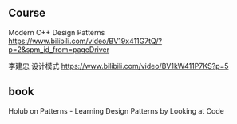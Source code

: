 ## Course 
Modern C++ Design Patterns
https://www.bilibili.com/video/BV19x411G7tQ/?p=2&spm_id_from=pageDriver


李建忠 设计模式
https://www.bilibili.com/video/BV1kW411P7KS?p=5


## book
Holub on Patterns - Learning Design Patterns by Looking at Code